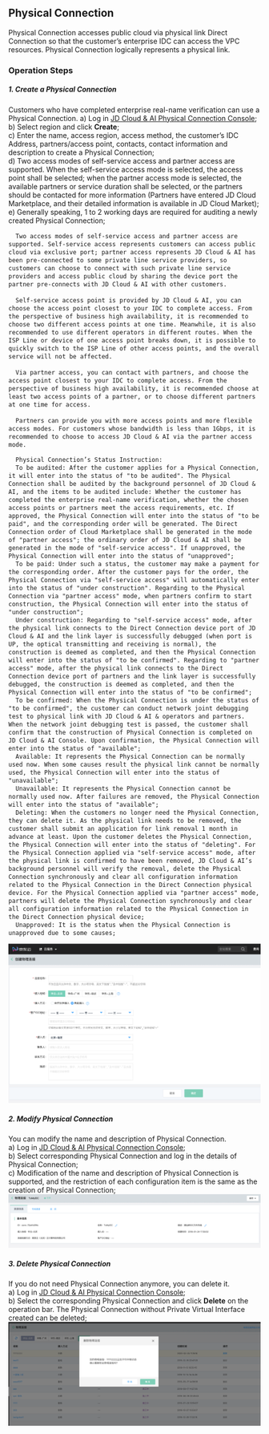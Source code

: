 ## Physical Connection
Physical Connection accesses public cloud via physical link Direct Connection so that the customer’s enterprise IDC can access the VPC resources. Physical Connection logically represents a physical link.

### Operation Steps
##### 1. Create a Physical Connection
Customers who have completed enterprise real-name verification can use a Physical Connection.
a) Log in [JD Cloud & AI Physical Connection Console](https://cns-console.jdcloud.com/host/physicalConnection/list);  </br>
b) Select region and click **Create**;</br>
c) Enter the name, access region, access method, the customer’s IDC Address, partners/access point, contacts, contact information and description to create a Physical Connection;</br>
d) Two access modes of self-service access and partner access are supported. When the self-service access mode is selected, the access point shall be selected; when the partner access mode is selected, the available partners or service duration shall be selected, or the partners should be contacted for more information (Partners have entered JD Cloud Marketplace, and their detailed information is available in JD Cloud Market);</br>
e) Generally speaking, 1 to 2 working days are required for auditing a newly created Physical Connection;</br>

```
  Two access modes of self-service access and partner access are supported. Self-service access represents customers can access public cloud via exclusive port; partner access represents JD Cloud & AI has been pre-connected to some private line service providers, so customers can choose to connect with such private line service providers and access public cloud by sharing the device port the partner pre-connects with JD Cloud & AI with other customers.

  Self-service access point is provided by JD Cloud & AI, you can choose the access point closest to your IDC to complete access. From the perspective of business high availability, it is recommended to choose two different access points at one time. Meanwhile, it is also recommended to use different operators in different routes. When the ISP Line or device of one access point breaks down, it is possible to quickly switch to the ISP Line of other access points, and the overall service will not be affected.

  Via partner access, you can contact with partners, and choose the access point closest to your IDC to complete access. From the perspective of business high availability, it is recommended choose at least two access points of a partner, or to choose different partners at one time for access.

  Partners can provide you with more access points and more flexible access modes. For customers whose bandwidth is less than 1Gbps, it is recommended to choose to access JD Cloud & AI via the partner access mode.
```

```
  Physical Connection’s Status Instruction:
  To be audited: After the customer applies for a Physical Connection, it will enter into the status of "to be audited". The Physical Connection shall be audited by the background personnel of JD Cloud & AI, and the items to be audited include: Whether the customer has completed the enterprise real-name verification, whether the chosen access points or partners meet the access requirements, etc. If approved, the Physical Connection will enter into the status of "to be paid", and the corresponding order will be generated. The Direct Connection order of Cloud Marketplace shall be generated in the mode of "partner access"; the ordinary order of JD Cloud & AI shall be generated in the mode of "self-service access". If unapproved, the Physical Connection will enter into the status of "unapproved";
  To be paid: Under such a status, the customer may make a payment for the corresponding order. After the customer pays for the order, the Physical Connection via "self-service access" will automatically enter into the status of "under construction". Regarding to the Physical Connection via "partner access" mode, when partners confirm to start construction, the Physical Connection will enter into the status of "under construction";
  Under construction: Regarding to "self-service access" mode, after the physical link connects to the Direct Connection device port of JD Cloud & AI and the link layer is successfully debugged (when port is UP, the optical transmitting and receiving is normal), the construction is deemed as completed, and then the Physical Connection will enter into the status of "to be confirmed". Regarding to "partner access" mode, after the physical link connects to the Direct Connection device port of partners and the link layer is successfully debugged, the construction is deemed as completed, and then the Physical Connection will enter into the status of "to be confirmed";
  To be confirmed: When the Physical Connection is under the status of "to be confirmed", the customer can conduct network joint debugging test to physical link with JD Cloud & AI & operators and partners. When the network joint debugging test is passed, the customer shall confirm that the construction of Physical Connection is completed on JD Cloud & AI Console. Upon confirmation, the Physical Connection will enter into the status of "available";
  Available: It represents the Physical Connection can be normally used now. When some causes result the physical link cannot be normally used, the Physical Connection will enter into the status of "unavailable";
  Unavailable: It represents the Physical Connection cannot be normally used now. After failures are removed, the Physical Connection will enter into the status of "available";
  Deleting: When the customers no longer need the Physical Connection, they can delete it. As the physical link needs to be removed, the customer shall submit an application for link removal 1 month in advance at least. Upon the customer deletes the Physical Connection, the Physical Connection will enter into the status of "deleting". For the Physical Connection applied via "self-service access" mode, after the physical link is confirmed to have been removed, JD Cloud & AI’s background personnel will verify the removal, delete the Physical Connection synchronously and clear all configuration information related to the Physical Connection in the Direct Connection physical device. For the Physical Connection applied via "partner access" mode, partners will delete the Physical Connection synchronously and clear all configuration information related to the Physical Connection in the Direct Connection physical device;
  Unapproved: It is the status when the Physical Connection is unapproved due to some causes;
```

![](../../../../../image/Networking/Direct-Connect-Service/Operation-Guide/create-physical-connection.png)

##### 2. Modify Physical Connection
You can modify the name and description of Physical Connection.</br>
a) Log in [JD Cloud & AI Physical Connection Console](https://cns-console.jdcloud.com/host/physicalConnection/list);  </br>
b) Select corresponding Physical Connection and log in the details of Physical Connection;</br>
c) Modification of the name and description of Physical Connection is supported, and the restriction of each configuration item is the same as the creation of Physical Connection;</br>
![](../../../../../image/Networking/Direct-Connect-Service/Operation-Guide/update-physical-connection.png)

##### 3. Delete Physical Connection
If you do not need Physical Connection anymore, you can delete it.</br>
a) Log in [JD Cloud & AI Physical Connection Console](https://cns-console.jdcloud.com/host/physicalConnection/list);  </br>
b) Select the corresponding Physical Connection and click **Delete** on the operation bar. The Physical Connection without Private Virtual Interface created can be deleted;</br>
![](../../../../../image/Networking/Direct-Connect-Service/Operation-Guide/delete-physical-connection.png)
